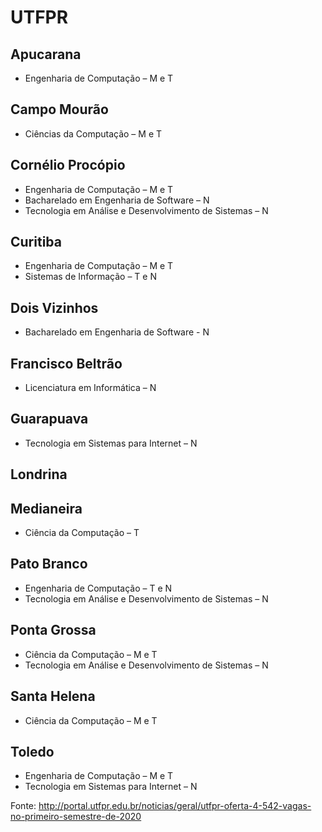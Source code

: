 # UTFPR

## Apucarana
-  Engenharia de Computação – M e T

## Campo Mourão
- Ciências da Computação – M e T

## Cornélio Procópio
- Engenharia de Computação – M e T
- Bacharelado em Engenharia de Software – N
- Tecnologia em Análise e Desenvolvimento de Sistemas – N

## Curitiba
- Engenharia de Computação – M e T
- Sistemas de Informação – T e N

## Dois Vizinhos
- Bacharelado em Engenharia de Software - N

## Francisco Beltrão
- Licenciatura em Informática – N

## Guarapuava
- Tecnologia em Sistemas para Internet – N

## Londrina

## Medianeira
- Ciência da Computação – T

## Pato Branco
- Engenharia de Computação – T e N
- Tecnologia em Análise e Desenvolvimento de Sistemas – N

## Ponta Grossa
- Ciência da Computação – M e T
- Tecnologia em Análise e Desenvolvimento de Sistemas – N

## Santa Helena
- Ciência da Computação  – M e T

## Toledo
- Engenharia de Computação – M e T
- Tecnologia em Sistemas para Internet – N

Fonte: http://portal.utfpr.edu.br/noticias/geral/utfpr-oferta-4-542-vagas-no-primeiro-semestre-de-2020

